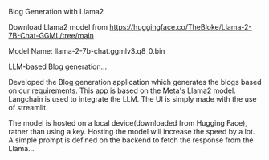 Blog Generation with Llama2


Download Llama2 model from https://huggingface.co/TheBloke/Llama-2-7B-Chat-GGML/tree/main

Model Name: llama-2-7b-chat.ggmlv3.q8_0.bin



LLM-based Blog generation...

Developed the Blog generation application which generates the blogs based on our requirements. This app is based on the Meta's Llama2 model. Langchain is used to integrate the LLM. The UI is simply made with the use of streamlit.

The model is hosted on a local device(downloaded from Hugging Face), rather than using a key. Hosting the model will increase the speed by a lot. A simple prompt is defined on the backend to fetch the response from the Llama...


